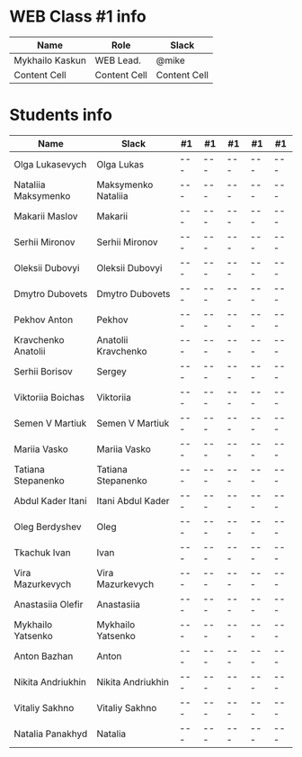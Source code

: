 # WEB Class #1 info

Name            | Role              | Slack       |
----------------|-------------------|-------------|
Mykhailo Kaskun | WEB Lead.         | @mike       |
Content Cell    | Content Cell      |Content Cell |

# Students info

Name                     | Slack                    |#1 |#1 |#1 |#1 |#1 |
-------------------------|--------------------------|---|---|---|---|---|
Olga Lukasevych          | Olga Lukas               |---|---|---|---|---|
Nataliia Maksymenko      | Maksymenko Nataliia      |---|---|---|---|---|
Makarii Maslov           | Makarii                  |---|---|---|---|---|
Serhii Mironov           | Serhii Mironov           |---|---|---|---|---|
Oleksii Dubovyi          | Oleksii Dubovyi          |---|---|---|---|---|
Dmytro Dubovets          | Dmytro Dubovets          |---|---|---|---|---|
Pekhov Anton             | Pekhov                   |---|---|---|---|---|
Kravchenko Anatolii      | Anatolii Kravchenko      |---|---|---|---|---|
Serhii Borisov           | Sergey                   |---|---|---|---|---|
Viktoriia Boichas        | Viktoriia                |---|---|---|---|---|
Semen V Martiuk          | Semen V Martiuk          |---|---|---|---|---|
Mariia Vasko             | Mariia Vasko             |---|---|---|---|---|
Tatiana Stepanenko       | Tatiana Stepanenko       |---|---|---|---|---|
Abdul Kader Itani        | Itani Abdul Kader        |---|---|---|---|---|
Oleg Berdyshev           | Oleg                     |---|---|---|---|---|
Tkachuk Ivan             | Ivan                     |---|---|---|---|---|
Vira Mazurkevych         | Vira Mazurkevych         |---|---|---|---|---|
Anastasiia Olefir        | Anastasiia               |---|---|---|---|---|
Mykhailo Yatsenko        | Mykhailo Yatsenko        |---|---|---|---|---|
Anton Bazhan             | Anton                    |---|---|---|---|---|
Nikita Andriukhin        | Nikita Andriukhin        |---|---|---|---|---|
Vitaliy Sakhno           | Vitaliy Sakhno           |---|---|---|---|---|
Natalia Panakhyd         | Natalia                  |---|---|---|---|---|
